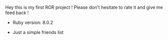 Hey this is my first ROR project !
Please don't hesitate to rate it and give me feed back !

* Ruby version: 8.0.2

* Just a simple friends list
